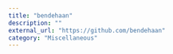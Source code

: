 ```yaml
---
title: "bendehaan"
description: ""
external_url: "https://github.com/bendehaan"
category: "Miscellaneous"
---
```

